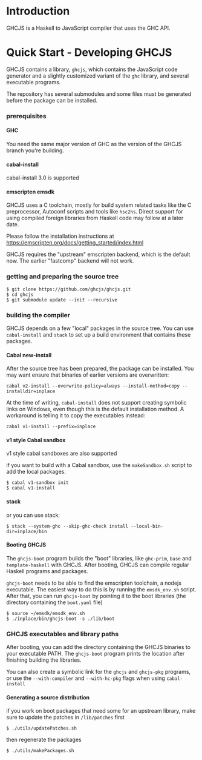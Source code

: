 
Introduction
============

GHCJS is a Haskell to JavaScript compiler that uses the GHC API.

Quick Start - Developing GHCJS
==============================

GHCJS contains a library, `ghcjs`, which contains the JavaScript code generator and a slightly customized variant of the `ghc` library, and several executable programs.

The repository has several submodules and some files must be generated before the package can be installed.

### prerequisites

#### GHC

You need the same major version of GHC as the version of the GHCJS branch you're building.

#### cabal-install

cabal-install 3.0 is supported

#### emscripten emsdk

GHCJS uses a C toolchain, mostly for build system related tasks like the C preprocessor, Autoconf scripts and tools like `hsc2hs`. Direct support for using compiled foreign libraries from Haskell code may follow at a later date.

Please follow the installation instructions at https://emscripten.org/docs/getting_started/index.html

GHCJS requires the "upstream" emscripten backend, which is the default now. The earlier "fastcomp" backend will not work.

### getting and preparing the source tree

```
$ git clone https://github.com/ghcjs/ghcjs.git
$ cd ghcjs
$ git submodule update --init --recursive
```



### building the compiler

GHCJS depends on a few "local" packages in the source tree. You can use
`cabal-install` and `stack` to set up a build environment that contains
these packages.

#### Cabal new-install

After the source tree has been prepared, the package can be installed.
You may want ensure that binaries of earlier versions are overwritten:

```{.shell}
cabal v2-install --overwrite-policy=always --install-method=copy --installdir=inplace
```

At the time of writing, `cabal-install` does not support creating symbolic links on Windows, even though this is the default installation method. A workaround is telling it to copy the executables instead:

```{.shell}
cabal v1-install --prefix=inplace
```

#### v1 style Cabal sandbox

v1 style cabal sandboxes are also supported

if you want to build with a Cabal sandbox, use the `makeSandbox.sh` script
to add the local packages.

```
$ cabal v1-sandbox init
$ cabal v1-install
```

#### stack

or you can use stack:

```
$ stack --system-ghc --skip-ghc-check install --local-bin-dir=inplace/bin
```

#### Booting GHCJS

The `ghcjs-boot` program builds the "boot" libraries, like `ghc-prim`, `base` and `template-haskell` with GHCJS. After booting, GHCJS can compile regular Haskell programs and packages.

`ghcjs-boot` needs to be able to find the emscripten toolchain, a nodejs executable. The easiest way to do this is by running the `emsdk_env.sh` script. After that, you can run `ghcjs-boot` by pointing it to the boot libraries (the directory containing the `boot.yaml` file)

```
$ source ~/emsdk/emsdk_env.sh
$ ./inplace/bin/ghcjs-boot -s ./lib/boot
```

### GHCJS executables and library paths


After booting, you can add the directory containing the GHCJS binaries to
your executable PATH. The `ghcjs-boot` program prints the location after
finishing building the libraries.

You can also create a symbolic link for the `ghcjs` and `ghcjs-pkg`
programs, or use the `--with-compiler` and `--with-hc-pkg` flags
when using `cabal-install`

#### Generating a source distribution

if you work on boot packages that need some for an upstream library,
make sure to update the patches in `/lib/patches` first

```
$ ./utils/updatePatches.sh
```

then regenerate the packages

```
$ ./utils/makePackages.sh
```
